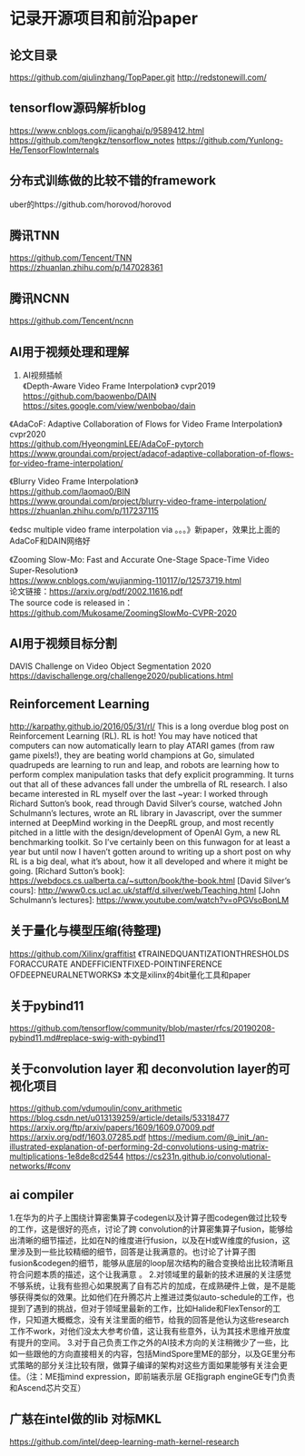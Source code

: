 # 记录开源项目和前沿paper   

## 论文目录
https://github.com/qiulinzhang/TopPaper.git
http://redstonewill.com/

## tensorflow源码解析blog
https://www.cnblogs.com/jicanghai/p/9589412.html
https://github.com/tengkz/tensorflow_notes
https://github.com/Yunlong-He/TensorFlowInternals

## 分布式训练做的比较不错的framework
uber的https://github.com/horovod/horovod
  
## 腾讯TNN  
https://github.com/Tencent/TNN   
https://zhuanlan.zhihu.com/p/147028361   
  
## 腾讯NCNN   
https://github.com/Tencent/ncnn   
  
## AI用于视频处理和理解   
1. AI视频插帧   
《Depth-Aware Video Frame Interpolation》 cvpr2019   
https://github.com/baowenbo/DAIN   
https://sites.google.com/view/wenbobao/dain   
  
《AdaCoF: Adaptive Collaboration of Flows for Video Frame Interpolation》cvpr2020   
https://github.com/HyeongminLEE/AdaCoF-pytorch   
https://www.groundai.com/project/adacof-adaptive-collaboration-of-flows-for-video-frame-interpolation/   
  
《Blurry Video Frame Interpolation》  
https://github.com/laomao0/BIN   
https://www.groundai.com/project/blurry-video-frame-interpolation/   
https://zhuanlan.zhihu.com/p/117237115   
  
《edsc multiple video frame interpolation via 。。。》新paper，效果比上面的AdaCoF和DAIN网络好   
  
《Zooming Slow-Mo:  Fast and Accurate One-Stage Space-Time Video Super-Resolution》  
https://www.cnblogs.com/wujianming-110117/p/12573719.html   
论文链接：https://arxiv.org/pdf/2002.11616.pdf   
The source code is released in：https://github.com/Mukosame/ZoomingSlowMo-CVPR-2020   
  
## AI用于视频目标分割
DAVIS Challenge on Video Object Segmentation 2020
https://davischallenge.org/challenge2020/publications.html


## Reinforcement Learning 
http://karpathy.github.io/2016/05/31/rl/
This is a long overdue blog post on Reinforcement Learning (RL). RL is hot! You may have noticed that computers can now automatically learn to play ATARI games (from raw game pixels!), they are beating world champions at Go, simulated quadrupeds are learning to run and leap, and robots are learning how to perform complex manipulation tasks that defy explicit programming. It turns out that all of these advances fall under the umbrella of RL research. I also became interested in RL myself over the last ~year: I worked through Richard Sutton’s book, read through David Silver’s course, watched John Schulmann’s lectures, wrote an RL library in Javascript, over the summer interned at DeepMind working in the DeepRL group, and most recently pitched in a little with the design/development of OpenAI Gym, a new RL benchmarking toolkit. So I’ve certainly been on this funwagon for at least a year but until now I haven’t gotten around to writing up a short post on why RL is a big deal, what it’s about, how it all developed and where it might be going.
[Richard Sutton’s book]: https://webdocs.cs.ualberta.ca/~sutton/book/the-book.html
[David Silver’s cours]: http://www0.cs.ucl.ac.uk/staff/d.silver/web/Teaching.html
[John Schulmann’s lectures]: https://www.youtube.com/watch?v=oPGVsoBonLM


## 关于量化与模型压缩(待整理)
https://github.com/Xilinx/graffitist
《TRAINEDQUANTIZATIONTHRESHOLDS FORACCURATE ANDEFFICIENTFIXED-POINTINFERENCE OFDEEPNEURALNETWORKS》
本文是xilinx的4bit量化工具和paper

## 关于pybind11
https://github.com/tensorflow/community/blob/master/rfcs/20190208-pybind11.md#replace-swig-with-pybind11

## 关于convolution layer 和 deconvolution layer的可视化项目
https://github.com/vdumoulin/conv_arithmetic
https://blog.csdn.net/u013139259/article/details/53318477
https://arxiv.org/ftp/arxiv/papers/1609/1609.07009.pdf
https://arxiv.org/pdf/1603.07285.pdf
https://medium.com/@_init_/an-illustrated-explanation-of-performing-2d-convolutions-using-matrix-multiplications-1e8de8cd2544
https://cs231n.github.io/convolutional-networks/#conv

## ai compiler
1.在华为的片子上围绕计算密集算子codegen以及计算子图codegen做过比较专的工作，这是很好的亮点，讨论了跨 convolution的计算密集算子fusion，能够给出清晰的细节描述，比如在N的维度进行fusion，以及在H或W维度的fusion，这里涉及到一些比较精细的细节，回答是让我满意的。也讨论了计算子图fusion&codegen的细节，能够从底层的loop层次结构的融合变换给出比较清晰且符合问题本质的描述，这个让我满意 。
2.对领域里的最新的技术进展的关注感觉不够系统，让我有些担心如果脱离了自有芯片的加成，在成熟硬件上做，是不是能够获得类似的效果。比如他们在升腾芯片上推进过类似auto-schedule的工作，也提到了遇到的挑战，但对于领域里最新的工作，比如Halide和FlexTensor的工作，只知道大概概念，没有关注里面的细节，给我的回答是他认为这些research工作不work，对他们没太大参考价值，这让我有些意外，认为其技术思维开放度有提升的空间。
3.对于自己负责工作之外的AI技术方向的关注稍微少了一些，比如一些跟他的方向直接相关的内容，包括MindSpore里ME的部分，以及GE里分布式策略的部分关注比较有限，做算子编译的架构对这些方面如果能够有关注会更佳。（注：ME指mind expression，即前端表示层 GE指graph engineGE专门负责和Ascend芯片交互）

## 广慈在intel做的lib 对标MKL
https://github.com/intel/deep-learning-math-kernel-research

